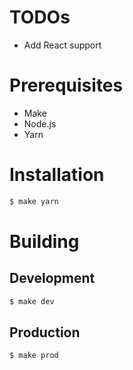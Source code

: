 # TODOs
* Add React support

# Prerequisites

* Make
* Node.js
* Yarn

# Installation

```sh
$ make yarn
```

# Building

## Development

```sh
$ make dev
```

## Production

```sh
$ make prod
```

